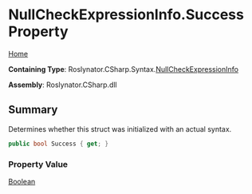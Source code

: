 # NullCheckExpressionInfo\.Success Property

[Home](../../../../../README.md)

**Containing Type**: Roslynator\.CSharp\.Syntax\.[NullCheckExpressionInfo](../README.md)

**Assembly**: Roslynator\.CSharp\.dll

## Summary

Determines whether this struct was initialized with an actual syntax\.

```csharp
public bool Success { get; }
```

### Property Value

[Boolean](https://docs.microsoft.com/en-us/dotnet/api/system.boolean)

